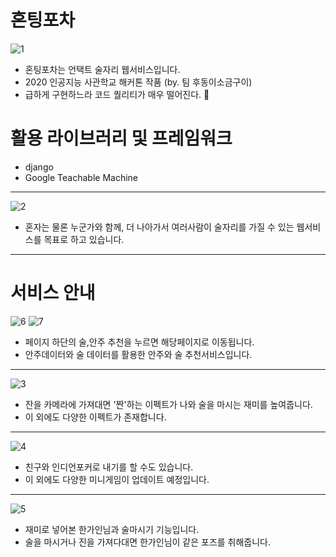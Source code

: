 # 혼팅포차

![1](https://github.com/inuinseoul/likelion_ai_hackathon/blob/master/web/%23template/header.png?raw=true)

- 혼팅포차는 언택트 술자리 웹서비스입니다.
- 2020 인공지능 사관학교 해커톤 작품 (by. 팀 후동이소금구이)
- 급하게 구현하느라 코드 퀄리티가 매우 떨어진다. 🤣

# 활용 라이브러리 및 프레임워크

- django
- Google Teachable Machine

---

![2](https://github.com/inuinseoul/likelion_ai_hackathon/blob/master/web/%23template/article_webcam.png?raw=true)

- 혼자는 물론 누군가와 함께, 더 나아가서 여러사람이 술자리를 가질 수 있는 웹서비스를 목표로 하고 있습니다.

---

# 서비스 안내

![6](https://user-images.githubusercontent.com/70463738/94228953-20fea700-ff39-11ea-8267-eb15995dc696.PNG)
![7](https://user-images.githubusercontent.com/70463738/94228957-22c86a80-ff39-11ea-8caa-3347ffcdd15f.PNG)

- 페이지 하단의 술,안주 추천을 누르면 해당페이지로 이동됩니다.
- 안주데이터와 술 데이터를 활용한 안주와 술 추천서비스입니다.

---

![3](https://user-images.githubusercontent.com/70463738/94228946-1e03b680-ff39-11ea-8cb0-491b1c879d82.jpg)

- 잔을 카메라에 가져대면 '짠'하는 이펙트가 나와 술을 마시는 재미를 높여줍니다.
- 이 외에도 다양한 이펙트가 존재합니다.

---

![4](https://user-images.githubusercontent.com/70463738/94228947-1f34e380-ff39-11ea-9119-c4520adf67ed.jpg)

- 친구와 인디언포커로 내기를 할 수도 있습니다.
- 이 외에도 다양한 미니게임이 업데이트 예정입니다.

---

![5](https://user-images.githubusercontent.com/70463738/94228952-20661080-ff39-11ea-914e-5efb573d62ad.jpg)

- 재미로 넣어본 한가인님과 술마시기 기능입니다.
- 술을 마시거나 진을 가져다대면 한가인님이 같은 포즈를 취해줍니다.
